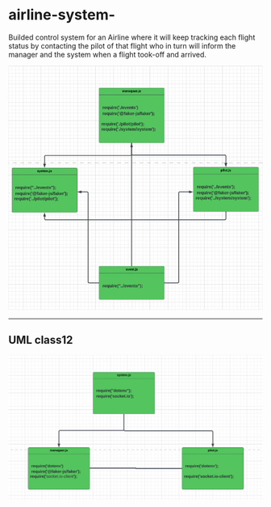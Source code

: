 # airline-system-

Builded control system for an Airline where it will keep tracking each flight status by contacting the pilot of that flight who in turn will inform the manager and the system when a flight took-off and arrived.

![](./uml11.PNG)
___

## UML class12
![](./uml12.PNG)
